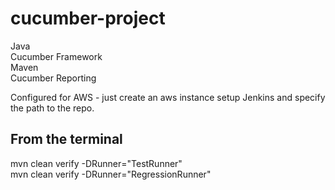 # cucumber-project

Java <br>
Cucumber Framework <br>
Maven <br>
Cucumber Reporting <br>

Configured for AWS - just create an aws instance setup Jenkins and specify the path to the repo.<br>

## From the terminal <br>
mvn clean verify -DRunner="TestRunner"<br>
mvn clean verify -DRunner="RegressionRunner"
